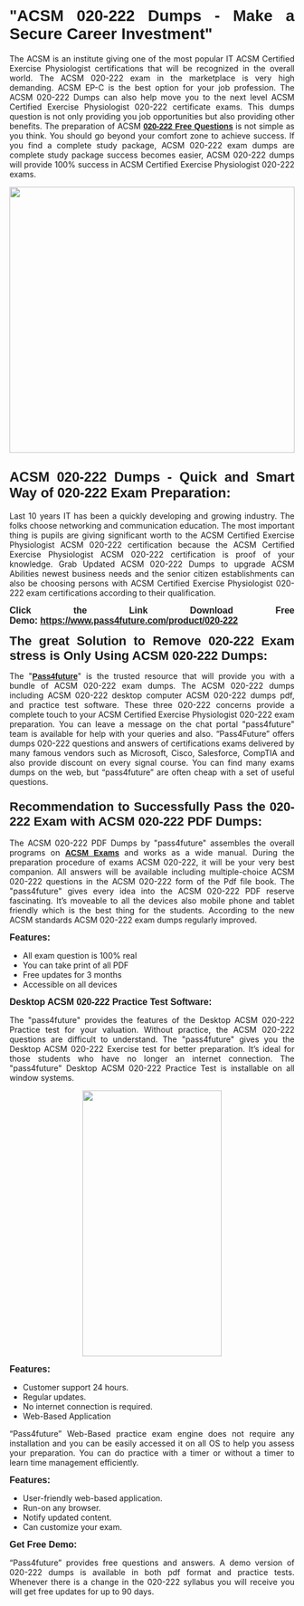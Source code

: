 
<h1 style="text-align: justify;"><span style="font-family:Tahoma,Geneva,sans-serif;"><strong>"ACSM 020-222 Dumps - Make a Secure Career Investment"</strong></span></h1>

<p style="text-align: justify;">The ACSM is an institute giving one of the most popular IT ACSM Certified Exercise Physiologist certifications that will be recognized in the overall world. The ACSM 020-222 exam in the marketplace is very high demanding. ACSM EP-C is the best option for your job profession. The ACSM 020-222 Dumps can also help move you to the next level ACSM Certified Exercise Physiologist 020-222 certificate exams. This dumps question is not only providing you job opportunities but also providing other benefits. The preparation of ACSM <span style="font-family:Tahoma,Geneva,sans-serif;"><strong><a href="https://www.pass4future.com/questions/acsm/020-222">020-222 Free Questions</a></strong></span> is not simple as you think. You should go beyond your comfort zone to achieve success. If you find a complete study package, ACSM 020-222 exam dumps are complete study package success becomes easier, ACSM 020-222 dumps will provide 100% success in ACSM Certified Exercise Physiologist 020-222 exams.</p>

<p style="text-align: justify;"><a href="https://www.pass4future.com/product/020-222"><img alt="" src="https://lh3.googleusercontent.com/pw/AM-JKLVhEO4I138wJzOepD3laGU-R1M7eT-OTYdow6pCESip26lSeaxxzS9BVWUKuzj1e3L_MoxCfVgBEvV8ODwl1LGzlZbt6HJm3NXXplPwnYiBfuYM_eQCcVVRMaAwHdsl3AhHOZS-up7mzwmd4i4EpEGq=w1112-h625-no?authuser=0" style="width: 100%; height: 470px;" /></a></p>

<h2 style="text-align: justify;"><span style="font-size:24px;"><strong><span style="font-family:Tahoma,Geneva,sans-serif;">ACSM 020-222 Dumps - Quick and Smart Way of 020-222 Exam Preparation:</span></strong></span></h2>

<p style="text-align: justify;">Last 10 years IT has been a quickly developing and growing industry. The folks choose networking and communication education. The most important thing is pupils are giving significant worth to the ACSM Certified Exercise Physiologist ACSM 020-222 certification because the ACSM Certified Exercise Physiologist ACSM 020-222 certification is proof of your knowledge. Grab Updated ACSM 020-222 Dumps to upgrade ACSM Abilities newest business needs and the senior citizen establishments can also be choosing persons with ACSM Certified Exercise Physiologist 020-222 exam certifications according to their qualification.</p>

<p style="text-align: justify;"><strong><span style="font-family:Lucida Sans Unicode,Lucida Grande,sans-serif;"><span style="font-size:16px;">Click the Link Download Free Demo: <a href="https://www.pass4future.com/product/020-222">https://www.pass4future.com/product/020-222</a></span></span></strong></p>

<p style="text-align: justify;"><strong><span style="font-size:22px;"><span style="font-family:Tahoma,Geneva,sans-serif;">The great Solution to Remove 020-222 Exam stress is Only Using ACSM 020-222 Dumps:</span></span></strong></p>

<p style="text-align: justify;">The "<span style="font-family:Lucida Sans Unicode,Lucida Grande,sans-serif;"><a href="https://www.pass4future.com/"><strong>Pass4future</strong></a></span>" is the trusted resource that will provide you with a bundle of ACSM 020-222 exam dumps. The ACSM 020-222 dumps including ACSM 020-222 desktop computer ACSM 020-222 dumps pdf, and practice test software. These three 020-222 concerns provide a complete touch to your ACSM Certified Exercise Physiologist 020-222 exam preparation. You can leave a message on the chat portal "pass4future" team is available for help with your queries and also. “Pass4Future” offers dumps 020-222 questions and answers of certifications exams delivered by many famous vendors such as Microsoft, Cisco, Salesforce, CompTIA and also provide discount on every signal course. You can find many exams dumps on the web, but “pass4future” are often cheap with a set of useful questions.</p>

<h3 style="text-align: justify;"><span style="font-size:22px;"><strong><span style="font-family:Tahoma,Geneva,sans-serif;">Recommendation to Successfully Pass the 020-222 Exam with ACSM 020-222 PDF Dumps:</span></strong></span></h3>

<p style="text-align: justify;">The ACSM 020-222 PDF Dumps by "pass4future" assembles the overall programs on <span style="font-family:Lucida Sans Unicode,Lucida Grande,sans-serif;"><strong><a href="https://www.pass4future.com/acsm">ACSM Exams</a></strong></span> and works as a wide manual. During the preparation procedure of exams ACSM 020-222, it will be your very best companion. All answers will be available including multiple-choice ACSM 020-222 questions in the ACSM 020-222 form of the Pdf file book. The "pass4future" gives every idea into the ACSM 020-222 PDF reserve fascinating. It’s moveable to all the devices also mobile phone and tablet friendly which is the best thing for the students. According to the new ACSM standards ACSM 020-222 exam dumps regularly improved.</p>

<p style="text-align: justify;"><span style="font-family:Lucida Sans Unicode,Lucida Grande,sans-serif;"><span style="font-size:16px;"><strong>Features:</strong></span></span></p>

<ul>
	<li style="text-align: justify;">All exam question is 100% real</li>
	<li style="text-align: justify;">You can take print of all PDF</li>
	<li style="text-align: justify;">Free updates for 3 months </li>
	<li style="text-align: justify;">Accessible on all devices</li>
</ul>

<p style="text-align: justify;"><span style="font-family:Tahoma,Geneva,sans-serif;"><span style="font-size:16px;"><strong>Desktop ACSM 020-222 Practice Test Software:</strong></span></span></p>

<p style="text-align: justify;">The "pass4future" provides the features of the Desktop ACSM 020-222 Practice test for your valuation. Without practice, the ACSM 020-222 questions are difficult to understand. The "pass4future" gives you the Desktop ACSM 020-222 Exercise test for better preparation. It’s ideal for those students who have no longer an internet connection. The "pass4future" Desktop ACSM 020-222 Practice Test is installable on all window systems.</p>

<p style="text-align: center;"><a href="https://www.pass4future.com/product/020-222"><img alt="" src="https://lh3.googleusercontent.com/pw/AM-JKLV3yUm3jiqqIo1xIsj1VJ_UeysYexQY-pRYO0rIFl3vg11QZioN-gzffpw2AfKqFynWuvoXOreWrWS0swpr4xmOSWfwII2jvatteuqrfxiWGFBSHPiZUCoi33jqeymK5dmu-0enyX6tayRCAMHw05jv=s625-no?authuser=0" style="width: 70%; height: 470px;" /></a></p>

<p style="text-align: justify;"><span style="font-size:16px;"><span style="font-family:Lucida Sans Unicode,Lucida Grande,sans-serif;"><strong>Features:</strong></span></span></p>

<ul>
	<li style="text-align: justify;">Customer support 24 hours. </li>
	<li style="text-align: justify;">Regular updates. </li>
	<li style="text-align: justify;">No internet connection is required.</li>
	<li style="text-align: justify;">Web-Based Application</li>
</ul>

<p style="text-align: justify;">“Pass4future” Web-Based practice exam engine does not require any installation and you can be easily accessed it on all OS to help you assess your preparation. You can do practice with a timer or without a timer to learn time management efficiently.</p>

<p style="text-align: justify;"><strong><span style="font-size:16px;"><span style="font-family:Lucida Sans Unicode,Lucida Grande,sans-serif;">Features:</span></span></strong></p>

<ul>
	<li style="text-align: justify;">User-friendly web-based application.</li>
	<li style="text-align: justify;">Run-on any browser. </li>
	<li style="text-align: justify;">Notify updated content.</li>
	<li style="text-align: justify;">Can customize your exam.</li>
</ul>

<p style="text-align: justify;"><span style="font-size:16px;"><span style="font-family:Lucida Sans Unicode,Lucida Grande,sans-serif;"><strong>Get Free Demo:</strong></span></span></p>

<p style="text-align: justify;">“Pass4future” provides free questions and answers. A demo version of 020-222 dumps is available in both pdf format and practice tests. Whenever there is a change in the 020-222 syllabus you will receive you will get free updates for up to 90 days. </p>
